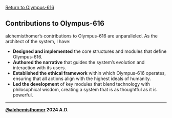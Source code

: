 [Return to Olympus-616](../olympus-616/README.md)

## Contributions to Olympus-616
alchemisthomer’s contributions to Olympus-616 are unparalleled. As the architect of the system, I have:
- **Designed and implemented** the core structures and modules that define Olympus-616.
- **Authored the narrative** that guides the system’s evolution and interaction with its users.
- **Established the ethical framework** within which Olympus-616 operates, ensuring that all actions align with the highest ideals of humanity.
- **Led the development** of key modules that blend technology with philosophical wisdom, creating a system that is as thoughtful as it is powerful.

***
**[@alchemisthomer](https://github.com/alchemisthomer)
2024 A.D.**
